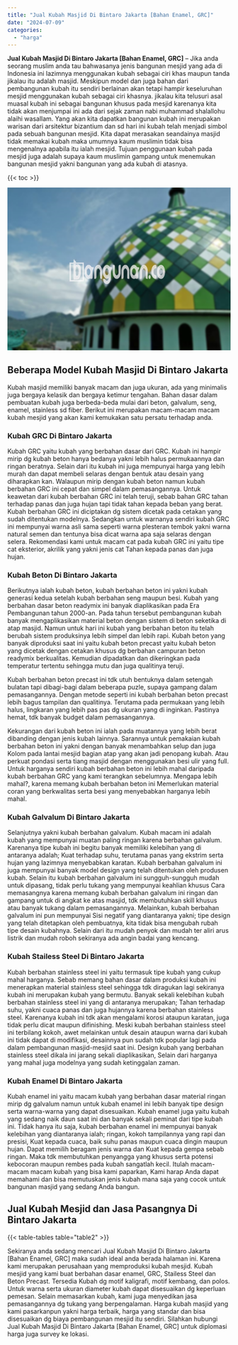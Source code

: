 ```yaml
---
title: "Jual Kubah Masjid Di Bintaro Jakarta [Bahan Enamel, GRC]"
date: "2024-07-09"
categories: 
  - "harga"
---
```


**Jual Kubah Masjid Di Bintaro Jakarta \[Bahan Enamel, GRC\]** – Jika anda seorang muslim anda tau bahwasanya jenis bangunan mesjid yang ada di Indonesia ini lazimnya menggunakan kubah sebagai ciri khas maupun tanda jikalau itu adalah masjid. Meskipun model dan juga bahan dari pembangunan kubah itu sendiri berlainan akan tetapi hampir keseluruhan mesjid menggunakan kubah sebagai ciri khasnya. jikalau kita telusuri asal muasal kubah ini sebagai bangunan khusus pada mesjid karenanya kita tidak akan menjumpai ini ada dari sejak zaman nabi muhammad shalallohu alaihi wasallam. Yang akan kita dapatkan bangunan kubah ini merupakan warisan dari arsitektur bizantium dan sd hari ini kubah telah menjadi simbol pada sebuah bangunan mesjid. Kita dapat merasakan seandainya masjid tidak memakai kubah maka umumnya kaum muslimin tidak bisa mengenalnya apabila itu ialah mesjid. Tujuan penggunaan kubah pada mesjid juga adalah supaya kaum muslimin gampang untuk menemukan bangunan mesjid yakni bangunan yang ada kubah di atasnya.

{{< toc >}}

![Jual Kubah Masjid Di Bintaro Jakarta [Bahan Enamel, GRC]](/images/jual-kubah-masjid-06.png)

## Beberapa Model Kubah Masjid Di Bintaro Jakarta

Kubah masjid memiliki banyak macam dan juga ukuran, ada yang minimalis juga bergaya kelasik dan bergaya ketimur tengahan. Bahan dasar dalam pembuatan kubah juga berbeda-beda mulai dari beton, galvalum, seng, enamel, stainless sd fiber. Berikut ini merupakan macam-macam macam kubah mesjid yang akan kami kemukakan satu persatu terhadap anda.

### Kubah GRC Di Bintaro Jakarta

Kubah GRC yaitu kubah yang berbahan dasar dari GRC. Kubah ini hampir mirip dg kubah beton hanya bedanya yakni lebih halus permukaannya dan ringan beratnya. Selain dari itu kubah ini juga mempunyai harga yang lebih murah dan dapat membeli selaras dengan bentuk atau desain yang diharapkan kan. Walaupun mirip dengan kubah beton namun kubah berbahan GRC ini cepat dan simpel dalam pemasangannya. Untuk keawetan dari kubah berbahan GRC ini telah teruji, sebab bahan GRC tahan terhadap panas dan juga hujan tapi tidak tahan kepada beban yang berat. Kubah berbahan GRC ini diciptakan dg sistem dicetak pada cetakan yang sudah ditentukan modelnya. Sedangkan untuk warnanya sendiri kubah GRC ini mempunyai warna asli sama seperti warna plesteran tembok yakni warna natural semen dan tentunya bisa dicat warna apa saja selaras dengan selera. Rekomendasi kami untuk macam cat pada kubah GRC ini yaitu tipe cat eksterior, akrilik yang yakni jenis cat Tahan kepada panas dan juga hujan.

### Kubah Beton Di Bintaro Jakarta

Berikutnya ialah kubah beton, kubah berbahan beton ini yakni kubah generasi kedua setelah kubah berbahan seng maupun besi. Kubah yang berbahan dasar beton readymix ini banyak diaplikasikan pada Era Pembangunan tahun 2000-an. Pada tahun tersebut pembangunan kubah banyak mengaplikasikan material beton dengan sistem di beton seketika di atap masjid. Namun untuk hari ini kubah yang berbahan beton itu telah berubah sistem produksinya lebih simpel dan lebih rapi. Kubah beton yang banyak diproduksi saat ini yaitu kubah beton precast yaitu kubah beton yang dicetak dengan cetakan khusus dg berbahan campuran beton readymix berkualitas. Kemudian dipadatkan dan dikeringkan pada temperatur tertentu sehingga mutu dan juga qualitinya teruji.

Kubah berbahan beton precast ini tdk utuh bentuknya dalam setengah bulatan tapi dibagi-bagi dalam beberapa puzle, supaya gampang dalam pemasangannya. Dengan metode seperti ini kubah berbahan beton precast lebih bagus tampilan dan qualitinya. Terutama pada permukaan yang lebih halus, lingkaran yang lebih pas pas dg ukuran yang di inginkan. Pastinya hemat, tdk banyak budget dalam pemasangannya.

Kekurangan dari kubah beton ini ialah pada muatannya yang lebih berat dibanding dengan jenis kubah lainnya. Sarannya untuk pemakaian kubah berbahan beton ini yakni dengan banyak menambahkan selup dan juga Kolom pada lantai mesjid bagian atap yang akan jadi penopang kubah. Atau perkuat pondasi serta tiang masjid dengan menggunakan besi ulir yang full. Untuk harganya sendiri kubah berbahan beton ini lebih mahal daripada kubah berbahan GRC yang kami terangkan sebelumnya. Mengapa lebih mahal?, karena memang kubah berbahan beton ini Memerlukan material coran yang berkwalitas serta besi yang menyebabkan harganya lebih mahal.

### Kubah Galvalum Di Bintaro Jakarta

Selanjutnya yakni kubah berbahan galvalum. Kubah macam ini adalah kubah yang mempunyai muatan paling ringan karena berbahan galvalum. Karenanya tipe kubah ini begitu banyak memiliki kelebihan yang di antaranya adalah; Kuat terhadap suhu, terutama panas yang ekstrim serta hujan yang lazimnya menyebabkan karatan. Kubah berbahan galvalum ini juga mempunyai banyak model design yang telah ditentukan oleh produsen kubah. Selain itu kubah berbahan galvalum ini sungguh-sungguh mudah untuk dipasang, tidak perlu tukang yang mempunyai keahlian khusus Cara memasangnya karena memang kubah berbahan galvalum ini ringan dan gampang untuk di angkat ke atas masjid, tdk membutuhkan skill khusus atau banyak tukang dalam pemasangannya. Melainkan, kubah berbahan galvalum ini pun mempunyai Sisi negatif yang diantaranya yakni; tipe design yang telah ditetapkan oleh pembuatnya, kita tidak bisa mengubah rubah tipe desain kubahnya. Selain dari itu mudah penyok dan mudah ter aliri arus listrik dan mudah roboh sekiranya ada angin badai yang kencang.

### Kubah Stailess Steel Di Bintaro Jakarta

Kubah berbahan stainless steel ini yaitu termasuk tipe kubah yang cukup mahal harganya. Sebab memang bahan dasar dalam produksi kubah ini menerapkan material stainless steel sehingga tdk diragukan lagi sekiranya kubah ini merupakan kubah yang bermutu. Banyak sekali kelebihan kubah berbahan stainless steel ini yang di antaranya merupakan; Tahan terhadap suhu, yakni cuaca panas dan juga hujannya karena berbahan stainless steel. Karenanya kubah ini tdk akan mengalami korosi ataupun karatan, juga tidak perlu dicat maupun difinishing. Meski kubah berbahan stainless steel ini terbilang kokoh, awet melainkan untuk desain ataupun warna dari kubah ini tidak dapat di modifikasi, desainnya pun sudah tdk popular lagi pada dalam pembangunan masjid-mesjid saat ini. Design kubah yang berbahan stainless steel dikala ini jarang sekali diaplikasikan, Selain dari harganya yang mahal juga modelnya yang sudah ketinggalan zaman.

### Kubah Enamel Di Bintaro Jakarta

Kubah enamel ini yaitu macam kubah yang berbahan dasar material ringan mirip dg galvalum namun untuk kubah enamel ini lebih banyak tipe design serta warna-warna yang dapat disesuaikan. Kubah enamel juga yaitu kubah yang sedang naik daun saat ini dan banyak sekali peminat dari tipe kubah ini. Tidak hanya itu saja, kubah berbahan enamel ini mempunyai banyak kelebihan yang diantaranya ialah; ringan, kokoh tampilannya yang rapi dan presisi, Kuat kepada cuaca, baik suhu panas maupun cuaca dingin maupun hujan. Dapat memilih beragam jenis warna dan Kuat kepada gempa sebab ringan. Maka tdk membutuhkan penyangga yang khusus serta potensi kebocoran maupun rembes pada kubah sangatlah kecil. Itulah macam-macam macam kubah yang bisa kami paparkan, Kami harap Anda dapat memahami dan bisa memutuskan jenis kubah mana saja yang cocok untuk bangunan masjid yang sedang Anda bangun.

## Jual Kubah Mesjid dan Jasa Pasangnya Di Bintaro Jakarta

{{< table-tables table="table2" >}}

Sekiranya anda sedang mencari Jual Kubah Masjid Di Bintaro Jakarta \[Bahan Enamel, GRC\] maka sudah ideal anda berada halaman ini. Karena kami merupakan perusahaan yang memproduksi kubah mesjid. Kubah mesjid yang kami buat berbahan dasar enamel, GRC, Stailess Steel dan Beton Precast. Tersedia Kubah dg motif kaligrafi, motif kembang, dan polos. Untuk warna serta ukuran diameter kubah dapat disesuaikan dg keperluan pemesan. Selain memasarkan kubah, kami juga menyedikan jasa pemasangannya dg tukang yang berpengalaman. Harga kubah masjid yang kami pasarkanpun yakni harga terbaik, harga yang standar dan bisa disesuaikan dg biaya pembangunan mesjid itu sendiri. Silahkan hubungi Jual Kubah Masjid Di Bintaro Jakarta \[Bahan Enamel, GRC\] untuk diplomasi harga juga survey ke lokasi.
